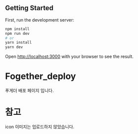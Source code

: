 ## Getting Started

First, run the development server:

```bash
npm install
npm run dev
# or
yarn install
yarn dev
```

Open [http://localhost:3000](http://localhost:3000) with your browser to see the result.

# Fogether_deploy
푸게더 배포 페이지 입니다.

# 참고
icon 이미지는 업로드하지 않았습니다.
